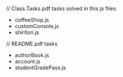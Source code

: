 // Class.Tasks.pdf tasks solved in this js files:
* coffeeShop.js
* customConsole.js
* shiritori.js 

// README.pdf tasks 
* authorBook.js
* account.js
* studentGradePass.js